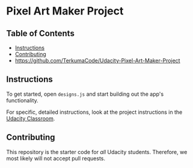 # Pixel Art Maker Project

## Table of Contents

* [Instructions](#instructions)
* [Contributing](#contributing)
* https://github.com/TerkumaCode/Udacity-Pixel-Art-Maker-Project

## Instructions

To get started, open `designs.js` and start building out the app's functionality.

For specific, detailed instructions, look at the project instructions in the [Udacity Classroom](https://classroom.udacity.com/me).

## Contributing

This repository is the starter code for _all_ Udacity students. Therefore, we most likely will not accept pull requests.
